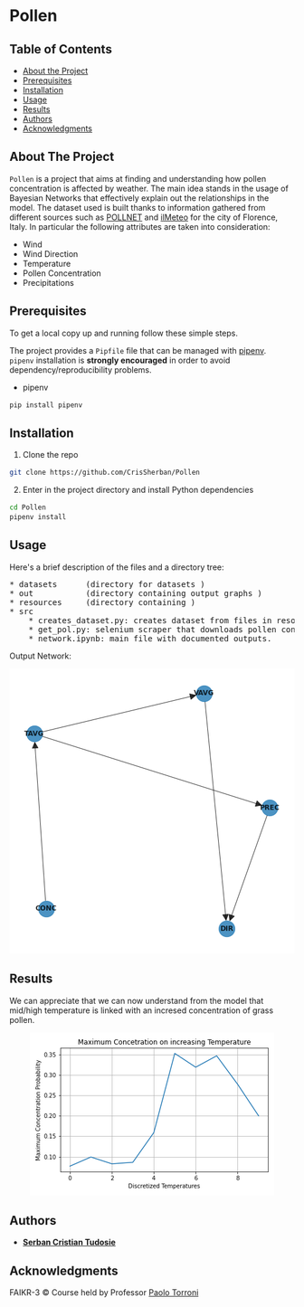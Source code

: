 # Pollen

## Table of Contents

* [About the Project](#about-the-project)
* [Prerequisites](#prerequisites)
* [Installation](#installation)
* [Usage](#usage)
* [Results](#results)
* [Authors](#authors)
* [Acknowledgments](#acknowledgments)

## About The Project

```Pollen``` is a project that aims at finding and understanding how pollen concentration is affected by weather. The
main idea stands in the usage of Bayesian Networks that effectively explain out the relationships in the model. The
dataset used is built thanks to information gathered from different sources such as
[POLLNET](http://www.pollnet.it/default_it.asp)
and [ilMeteo](https://www.ilmeteo.it/portale/archivio-meteo) for the city of Florence, Italy. In particular the
following attributes are taken into consideration:

* Wind
* Wind Direction
* Temperature
* Pollen Concentration
* Precipitations

## Prerequisites

To get a local copy up and running follow these simple steps.

The project provides a ```Pipfile``` file that can be managed with [pipenv](https://github.com/pypa/pipenv).  
```pipenv``` installation is **strongly encouraged** in order to avoid dependency/reproducibility problems.

* pipenv

```sh
pip install pipenv
```

## Installation

1. Clone the repo

```sh
git clone https://github.com/CrisSherban/Pollen
```

2. Enter in the project directory and install Python dependencies

```sh
cd Pollen
pipenv install
```

## Usage

Here's a brief description of the files and a directory tree:
<pre>
* datasets      (directory for datasets ) 
* out           (directory containing output graphs )
* resources     (directory containing )
* src
    * creates_dataset.py: creates dataset from files in resources directory.
    * get_pol.py: selenium scraper that downloads pollen concentration from Pollnet.
    * network.ipynb: main file with documented outputs.
</pre>    

Output Network:

<p align='center'>
  <img src="out/network.png" />
</p>

## Results

We can appreciate that we can now understand from the model that mid/high temperature is linked with an incresed
concentration of grass pollen.

<p align='center'>
  <img src="out/inc_temp.png" />
</p>

## Authors

* [**Serban Cristian Tudosie**](https://github.com/CrisSherban)

## Acknowledgments

FAIKR-3 © Course held by Professor [Paolo Torroni](https://scholar.google.com/citations?user=uOZZjwsAAAAJ&hl=en)
